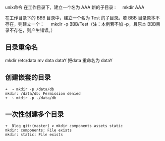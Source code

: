unix命令
在工作目录下，建立一个名为 AAA 新的子目录 : 　 mkdir AAA

在工作目录下的 BBB 目录中，建立一个名为 Test 的子目录。若 BBB 目录原本不存在，则建立一个： 　 mkdir -p BBB/Test（注：本例若不加 -p，且原本 BBB目录不存在，则产生错误。）

## 目录重命名
mkdir /etc/data
mv data dataY   把data 重命名为 dataY

## 创建嵌套的目录
```
➜  ~ mkdir -p /data/db
mkdir: /data/db: Permission denied
➜  ~ mkdir -p ./data/db
```

## 一次性创建多个目录
```
➜  Blog git:(master) ✗ mkdir components assets static
mkdir: components: File exists
mkdir: static: File exists
```